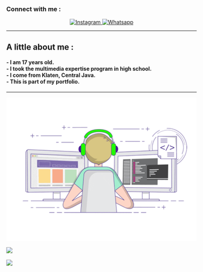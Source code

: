  <h3 align="left">Connect with me :</h3>
 <p align="center">
  <a href="https://instagram.com/onlyyvann__" target="_blank">
    <img src="https://img.shields.io/badge/instagram-%23E4405F.svg?&style=for-the-badge&logo=instagram&logoColor=white&color=071A2C" alt="Instagram"/>
  </a>
  <a href="https://wa.me/6282138588935" target="_blank">
    <img src="https://img.shields.io/badge/whatsapp-%23E4405F.svg?&style=for-the-badge&logo=instagram&logoColor=white&color=071A2C" alt="Whatsapp"/>
  </a>
</p><hr>

 <h2 align="left">A little about me :</h2>
 <h4>- I am 17 years old.<br>
- I took the multimedia expertise program in high school.<br>
- I come from Klaten, Central Java.<br>
- This is part of my portfolio.
</h4><hr>
 
<p align="center">
  <img alig src="./code.gif" />
</p>


<p align="left">
<img src="https://github-readme-stats.vercel.app/api?username=fdhlgrphy&bg_color=30,e96443,904e95&title_color=fff&text_color=fff&count_private=true&include_all_commits=true&icon_color=fff&hide_border=false&show_icons=falze" /></a>
</p> 

<!--
<p align="left">
  <a href="https://github.com/fdhlgrphy"><img src="https://github-readme-stats.vercel.app/api/top-langs?username=fdhlgrphy&bg_color=30,e96443,904e95&title_color=fff&text_color=fff&hide_border=true&hide_title=false&show_icons=true&layout=compact&langs_count=10" /></a>
</p>
-->

<p align="left">
<a href="//github.com/fdhlgrphy"><img src="https://github-readme-stats.vercel.app/api/top-langs/?username=fdhlgrphy"></a>
</p>

<!--
<h3 align="left">Listening Music</h3>
<p align="center">
  <a href="https://open.spotify.com/playlist/37i9dQZF1DX7i7SKKuAK4o?si=KwEgMrM7SbyqwuLH4ZgJdw&utm_source=copy-link" target="_blank"><img src="https://now-playing-on-spotify.vercel.app/api/spotify" alt="Spotify Now Playing" width="350"/></a>
</p>
-->
